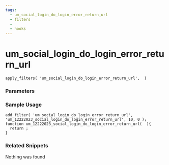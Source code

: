 ```yaml
---
tags: 
  - um_social_login_do_login_error_return_url
  - filters
  - 
  - hooks
---
```

# um\_social\_login\_do\_login\_error\_return\_url

``` php:no-line-numbers
apply_filters( 'um_social_login_do_login_error_return_url',  )
```
<div class='hook-sep'></div>

### Parameters

<div class='hook-sep'></div>



### Sample Usage

``` php:no-line-numbers
add_filter( 'um_social_login_do_login_error_return_url', 'um_12222023_social_login_do_login_error_return_url', 10, 0 );
function um_12222023_social_login_do_login_error_return_url(  ){
  return ;
}
```
<div class='hook-sep'></div>



### Related Snippets

Nothing was found

